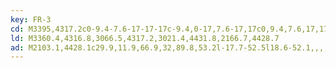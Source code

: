 ```yaml
---
key: FR-3
cd: M3395,4317.2c0-9.4-7.6-17-17-17c-9.4,0-17,7.6-17,17c0,9.4,7.6,17,17,17l0,0,,,,C3387.4,4334.2,3395,4326.6,3395,4317.2z
ld: M3360.4,4316.8,3066.5,4317.2,3021.4,4431.8,2166.7,4428.7
ad: M2103.1,4428.1c29.9,11.9,66.9,32,89.8,53.2l-17.7-52.5l18.6-52.1,,,,,C2170.5,4397.4,2133.1,4416.8,2103.1,4428.1z
---
```


